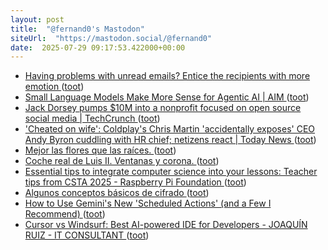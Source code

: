 ```yaml
---
layout: post
title:  "@fernand0's Mastodon"
siteUrl:  "https://mastodon.social/@fernand0"
date:  2025-07-29 09:17:53.422000+00:00
---
```

*  [Having problems with unread emails? Entice the recipients with more emotion   ](https://news.umich.edu/having-problems-with-unread-emails-entice-the-recipients-with-more-emotion/) ([toot](https://mastodon.social/@fernand0/114935770213302314))
*  [Small Language Models Make More Sense for Agentic AI \| AIM ](https://analyticsindiamag.com/global-tech/small-language-models-make-more-sense-for-agentic-ai) ([toot](https://mastodon.social/@fernand0/114935514197494618))
*  [Jack Dorsey pumps $10M into a nonprofit focused on open source social media \| TechCrunch ](https://techcrunch.com/2025/07/16/jack-dorsey-pumps-10m-into-a-nonprofit-focused-on-open-source-social-media) ([toot](https://mastodon.social/@fernand0/114933885762662603))
*  [&#39;Cheated on wife&#39;: Coldplay&#39;s Chris Martin &#39;accidentally exposes&#39; CEO Andy Byron cuddling with HR chief; netizens react \| Today News  ](https://www.livemint.com/news/us-news/cheated-on-wife-coldplays-chris-martin-accidentally-exposes-andy-byron-cuddling-with-hr-chief-kristin-cabot-11752761361240.html) ([toot](https://mastodon.social/@fernand0/114931971923235438))
*  [Mejor las flores que las raíces. ](https://avecesunafoto.wordpress.com/2025/07/28/mejor-las-flores-que-las-raices) ([toot](https://mastodon.social/@fernand0/114931927006067927))
*  [Coche real de Luis II. Ventanas y corona. ](https://www.flickr.com/photos/fernand0/54654304286) ([toot](https://mastodon.social/@fernand0/114931860658000706))
*  [Essential tips to integrate computer science into your lessons: Teacher tips from CSTA 2025 - Raspberry Pi Foundation ](https://www.raspberrypi.org/blog/teacher-tips-csta-2025-integrating-computer-science) ([toot](https://mastodon.social/@fernand0/114931726538096117))
*  [Algunos conceptos básicos de cifrado ](http://fernand0.github.io//cifrado-ideas-principales) ([toot](https://mastodon.social/@fernand0/114931587164840635))
*  [How to Use Gemini's New 'Scheduled Actions' (and a Few I Recommend) ](https://lifehacker.com/tech/gemini-scheduled-action) ([toot](https://mastodon.social/@fernand0/114931507892348417))
*  [Cursor vs Windsurf: Best AI-powered IDE for Developers - JOAQUÍN RUIZ - IT CONSULTANT ](https://jokiruiz.com/software/cursor-vs-windsurf-best-ai-powered-ide-for-developers) ([toot](https://mastodon.social/@fernand0/114931301091173811))
